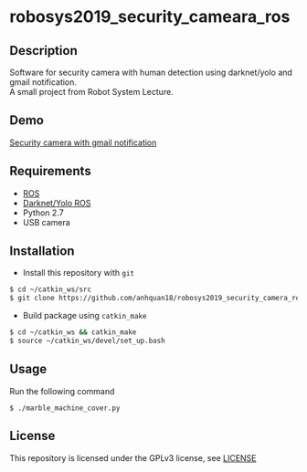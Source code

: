 # robosys2019_security_cameara_ros  

## Description  
Software for security camera with human detection using darknet/yolo and gmail notification.  
A small project from Robot System Lecture.  

## Demo  
[Security camera with gmail notification](https://www.youtube.com/watch?v=pFAk4SXtzgE)

## Requirements  
- [ROS](http://wiki.ros.org/ROS/Installation)  
- [Darknet/Yolo ROS](https://github.com/leggedrobotics/darknet_ros)  
- Python 2.7  
- USB camera  

## Installation  
- Install this repository with `git`
```bash
$ cd ~/catkin_ws/src  
$ git clone https://github.com/anhquan18/robosys2019_security_camera_ros.git
```
- Build package using `catkin_make`
```bash
$ cd ~/catkin_ws && catkin_make
$ source ~/catkin_ws/devel/set_up.bash
```

 
 ## Usage
 Run the following command
 ```
 $ ./marble_machine_cover.py
 ```
 
 ## License
 This repository is licensed under the GPLv3 license, see [LICENSE](./COPYING)
